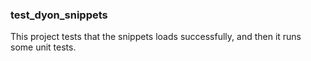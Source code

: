 ### test_dyon_snippets

This project tests that the snippets loads successfully,
and then it runs some unit tests.
